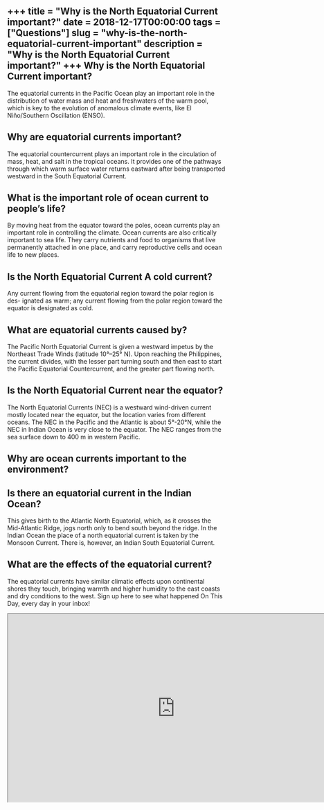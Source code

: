 +++
title = "Why is the North Equatorial Current important?"
date = 2018-12-17T00:00:00
tags = ["Questions"]
slug = "why-is-the-north-equatorial-current-important"
description = "Why is the North Equatorial Current important?"
+++
Why is the North Equatorial Current important?
----------------------------------------------

The equatorial currents in the Pacific Ocean play an important role in the distribution of water mass and heat and freshwaters of the warm pool, which is key to the evolution of anomalous climate events, like El Niño/Southern Oscillation (ENSO).

Why are equatorial currents important?
--------------------------------------

The equatorial countercurrent plays an important role in the circulation of mass, heat, and salt in the tropical oceans. It provides one of the pathways through which warm surface water returns eastward after being transported westward in the South Equatorial Current.

What is the important role of ocean current to people’s life?
-------------------------------------------------------------

By moving heat from the equator toward the poles, ocean currents play an important role in controlling the climate. Ocean currents are also critically important to sea life. They carry nutrients and food to organisms that live permanently attached in one place, and carry reproductive cells and ocean life to new places.

Is the North Equatorial Current A cold current?
-----------------------------------------------

Any current flowing from the equatorial region toward the polar region is des- ignated as warm; any current flowing from the polar region toward the equator is designated as cold.

What are equatorial currents caused by?
---------------------------------------

The Pacific North Equatorial Current is given a westward impetus by the Northeast Trade Winds (latitude 10°–25° N). Upon reaching the Philippines, the current divides, with the lesser part turning south and then east to start the Pacific Equatorial Countercurrent, and the greater part flowing north.

Is the North Equatorial Current near the equator?
-------------------------------------------------

The North Equatorial Currents (NEC) is a westward wind-driven current mostly located near the equator, but the location varies from different oceans. The NEC in the Pacific and the Atlantic is about 5°-20°N, while the NEC in Indian Ocean is very close to the equator. The NEC ranges from the sea surface down to 400 m in western Pacific.

Why are ocean currents important to the environment?
----------------------------------------------------

Is there an equatorial current in the Indian Ocean?
---------------------------------------------------

This gives birth to the Atlantic North Equatorial, which, as it crosses the Mid-Atlantic Ridge, jogs north only to bend south beyond the ridge. In the Indian Ocean the place of a north equatorial current is taken by the Monsoon Current. There is, however, an Indian South Equatorial Current.

What are the effects of the equatorial current?
-----------------------------------------------

The equatorial currents have similar climatic effects upon continental shores they touch, bringing warmth and higher humidity to the east coasts and dry conditions to the west. Sign up here to see what happened On This Day, every day in your inbox!

<iframe allow="accelerometer; autoplay; clipboard-write; encrypted-media; gyroscope; picture-in-picture" allowfullscreen="" class="__youtube_prefs__  epyt-is-override  no-lazyload" data-no-lazy="1" data-origheight="433" data-origwidth="770" data-skipgform_ajax_framebjll="" height="433" id="_ytid_19882" loading="lazy" src="https://www.youtube.com/embed/HdtRMJooa3g?enablejsapi=1&autoplay=0&cc_load_policy=0&cc_lang_pref=&iv_load_policy=1&loop=0&modestbranding=0&rel=1&fs=1&playsinline=0&autohide=2&theme=dark&color=red&controls=1&" title="YouTube player" width="770"></iframe>